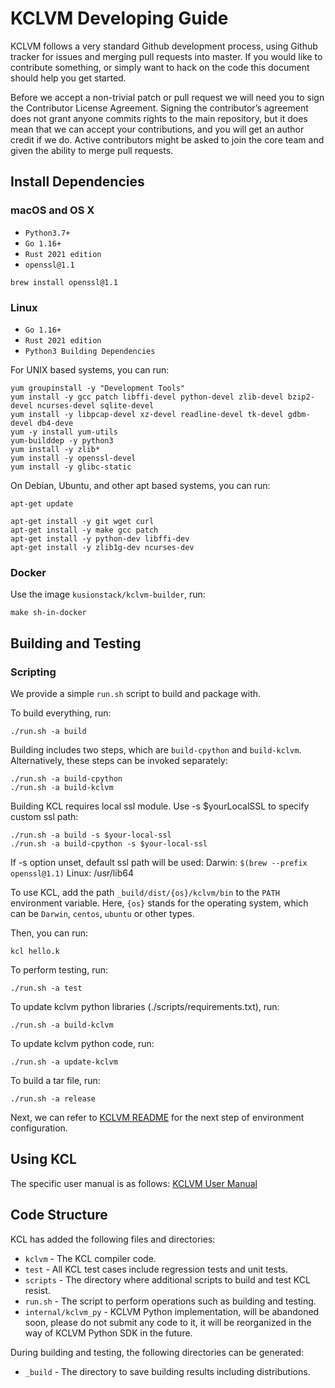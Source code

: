 # KCLVM Developing Guide

KCLVM follows a very standard Github development process, using Github tracker for issues and merging pull requests into master. If you would like to contribute something, or simply want to hack on the code this document should help you get started.

Before we accept a non-trivial patch or pull request we will need you to sign the Contributor License Agreement. Signing the contributor’s agreement does not grant anyone commits rights to the main repository, but it does mean that we can accept your contributions, and you will get an author credit if we do. Active contributors might be asked to join the core team and given the ability to merge pull requests.

## Install Dependencies

### macOS and OS X

+ `Python3.7+`
+ `Go 1.16+`
+ `Rust 2021 edition`
+ `openssl@1.1`

```
brew install openssl@1.1
```

### Linux

- `Go 1.16+`
- `Rust 2021 edition`
- `Python3 Building Dependencies`

For UNIX based systems, you can run:

```
yum groupinstall -y "Development Tools"
yum install -y gcc patch libffi-devel python-devel zlib-devel bzip2-devel ncurses-devel sqlite-devel 
yum install -y libpcap-devel xz-devel readline-devel tk-devel gdbm-devel db4-deve
yum -y install yum-utils
yum-builddep -y python3
yum install -y zlib* 
yum install -y openssl-devel
yum install -y glibc-static
```

On Debian, Ubuntu, and other apt based systems, you can run:

```
apt-get update

apt-get install -y git wget curl
apt-get install -y make gcc patch 
apt-get install -y python-dev libffi-dev
apt-get install -y zlib1g-dev ncurses-dev
```

### Docker

Use the image `kusionstack/kclvm-builder`, run:

```
make sh-in-docker
```

## Building and Testing

### Scripting

We provide a simple `run.sh` script to build and package with.

To build everything, run:

```
./run.sh -a build
```

Building includes two steps, which are `build-cpython` and `build-kclvm`. Alternatively, these steps can be invoked separately:

```
./run.sh -a build-cpython
./run.sh -a build-kclvm
```

Building KCL requires local ssl module. Use -s $yourLocalSSL to specify custom ssl path:

```
./run.sh -a build -s $your-local-ssl
./run.sh -a build-cpython -s $your-local-ssl
```

If -s option unset, default ssl path will be used:
Darwin: `$(brew --prefix openssl@1.1)`
Linux: /usr/lib64

To use KCL, add the path `_build/dist/{os}/kclvm/bin` to the `PATH` environment variable. Here, `{os}` stands for the operating system, which can be `Darwin`, `centos`, `ubuntu` or other types.

Then, you can run:

```
kcl hello.k
```

To perform testing, run:

```
./run.sh -a test
```

To update kclvm python libraries (./scripts/requirements.txt), run:

```
./run.sh -a build-kclvm
```

To update kclvm python code, run:

```
./run.sh -a update-kclvm
```

To build a tar file, run:

```
./run.sh -a release
```

Next, we can refer to [KCLVM README](./kclvm/README.md) for the next step of environment configuration.

## Using KCL

The specific user manual is as follows: [KCLVM User Manual](docs/cmd/README_KCLVM_USE.md)

## Code Structure

KCL has added the following files and directories:

+ `kclvm` -  The KCL compiler code.
+ `test` - All KCL test cases include regression tests and unit tests.
+ `scripts` -  The directory where additional scripts to build and test KCL resist.
+ `run.sh` - The script to perform operations such as building and testing.
+ `internal/kclvm_py` - KCLVM Python implementation, will be abandoned soon, please do not submit any code to it, it will be reorganized in the way of KCLVM Python SDK in the future.

During building and testing, the following directories can be generated:

+ `_build` - The directory to save building results including distributions.
